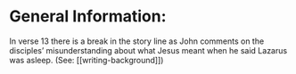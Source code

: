 # General Information:

In verse 13 there is a break in the story line as John comments on the disciples’ misunderstanding about what Jesus meant when he said Lazarus was asleep. (See: [[writing-background]])